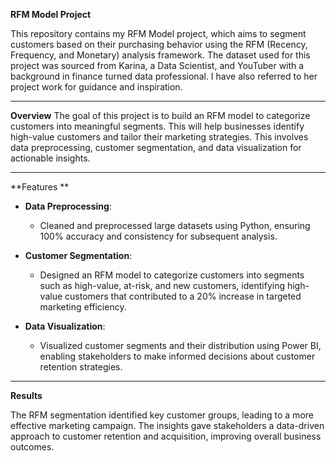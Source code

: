 **RFM Model Project**

This repository contains my RFM Model project, which aims to segment customers based on their purchasing behavior using the RFM (Recency, Frequency, and Monetary) analysis framework. The dataset used for this project was sourced from Karina, a Data Scientist, and YouTuber with a background in finance turned data professional. I have also referred to her project work for guidance and inspiration.

---

**Overview**
The goal of this project is to build an RFM model to categorize customers into meaningful segments. This will help businesses identify high-value customers and tailor their marketing strategies. This involves data preprocessing, customer segmentation, and data visualization for actionable insights.  

---

**Features ** 
- **Data Preprocessing**:  
  - Cleaned and preprocessed large datasets using Python, ensuring 100% accuracy and consistency for subsequent analysis.  
 
- **Customer Segmentation**:  
  - Designed an RFM model to categorize customers into segments such as high-value, at-risk, and new customers, identifying high-value customers that contributed to a 20% increase in targeted marketing efficiency.  

- **Data Visualization**:  
  - Visualized customer segments and their distribution using Power BI, enabling stakeholders to make informed decisions about customer retention strategies.  

---

**Results**

The RFM segmentation identified key customer groups, leading to a more effective marketing campaign. The insights gave stakeholders a data-driven approach to customer retention and acquisition, improving overall business outcomes.  

